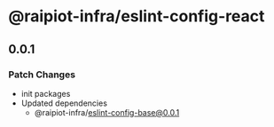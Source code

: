 # @raipiot-infra/eslint-config-react

## 0.0.1

### Patch Changes

- init packages
- Updated dependencies
  - @raipiot-infra/eslint-config-base@0.0.1
